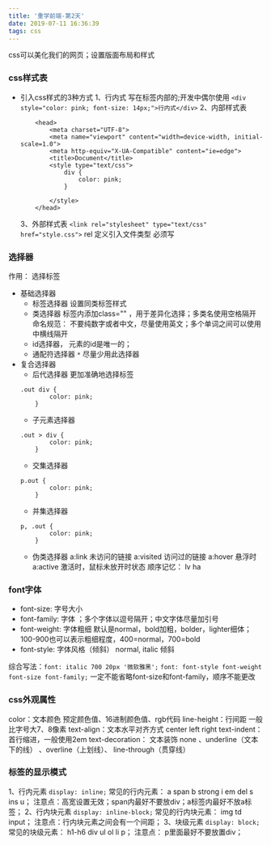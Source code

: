 ```yaml
---
title: '重学前端-第2天'
date: 2019-07-11 16:36:39
tags: css
---
```


css可以美化我们的网页；设置版面布局和样式

### css样式表
- 引入css样式的3种方式
    1、行内式 写在标签内部的;开发中偶尔使用
    `<div style="color: pink; font-size: 14px;">行内式</div>`
    2、内部样式表
    ```
        <head>
            <meta charset="UTF-8">
            <meta name="viewport" content="width=device-width, initial-scale=1.0">
            <meta http-equiv="X-UA-Compatible" content="ie=edge">
            <title>Document</title>
            <style type="text/css">
                div {
                    color: pink;
                }
            
            </style>
        </head>
    ```
    3、外部样式表
    `<link rel="stylesheet" type="text/css" href="style.css">`
    rel 定义引入文件类型 必须写
<!--more-->

### 选择器
作用： 选择标签
- 基础选择器
    - 标签选择器 设置同类标签样式
    - 类选择器 标签内添加class="" ，用于差异化选择；多类名使用空格隔开
    命名规范： 不要纯数字或者中文，尽量使用英文；多个单词之间可以使用中横线隔开
    - id选择器， 元素的id是唯一的；
    - 通配符选择器 `*` 尽量少用此选择器
- 复合选择器
    - 后代选择器 更加准确地选择标签
    ```
    .out div {
            color: pink;
        }
    ```
    - 子元素选择器
    ```
    .out > div {
            color: pink;
        }
    ```
    - 交集选择器
    ```
    p.out {
            color: pink;
        }
    ```
    - 并集选择器
    ```
    p, .out {
            color: pink;
        }
    ```
    - 伪类选择器
    a:link 未访问的链接
    a:visited 访问过的链接
    a:hover 悬浮时
    a:active 激活时，鼠标未放开时状态
    顺序记忆： lv ha

### font字体
- font-size: 字号大小
- font-family: 字体 ；多个字体以逗号隔开；中文字体尽量加引号
- font-weight: 字体粗细 默认是normal，bold加粗，bolder，lighter细体；100-900也可以表示粗细程度，400=normal，700=bold
- font-style: 字体风格（倾斜） normal, italic 倾斜

综合写法：`font: italic 700 20px '微软雅黑';` `font: font-style font-weight font-size font-family;`
一定不能省略font-size和font-family，顺序不能更改

### css外观属性
color：文本颜色
    预定颜色值、16进制颜色值、rgb代码
line-height：行间距 一般比字号大7、8像素
text-align：文本水平对齐方式 center left right
text-indent：首行缩进，一般使用2em
text-decoration： 文本装饰 none 、underline（文本下的线） 、overline（上划线）、 line-through（贯穿线）

### 标签的显示模式
1、行内元素 `display: inline;`
    常见的行内元素： a span b strong i em del s ins u；
    注意点：高宽设置无效；span内最好不要放div；a标签内最好不放a标签；
2、行内块元素 `display: inline-block;`
    常见的行内块元素： img td input；
    注意点：行内块元素之间会有一个间距；
3、块级元素 `display: block;`
    常见的块级元素： h1-h6 div ul ol li p；
    注意点： p里面最好不要放置div；
